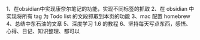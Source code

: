 1、在obsidian中实现康奈尔笔记的功能，实现不同标签的抓取
2、在 obsidian 中实现将所有 tag 为 Todo list 的文段抓取到本页的功能
3、mac 配置 homebrew
4、总结中东石油的文章
5、深度学习 1.6 的教程
6、坚持每天写点东西，感悟、心得、日记、知识整理、都可以